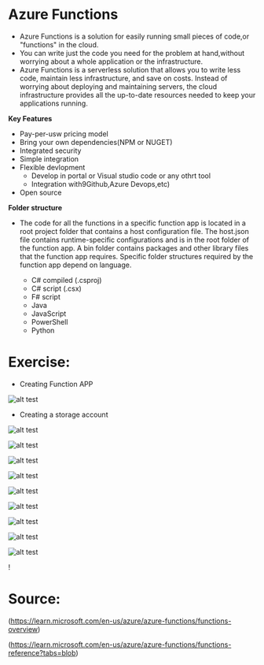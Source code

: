 # Azure Functions

- Azure Functions is a solution for easily running small pieces of code,or "functions" in the cloud.
- You can write just the code you need for the problem at hand,without worrying about a whole application or the infrastructure.
- Azure Functions is a serverless solution that allows you to write less code, maintain less infrastructure, and save on costs. Instead of worrying about deploying and maintaining servers, the cloud infrastructure provides all the up-to-date resources needed to keep your applications running.

**Key Features**

- Pay-per-usw pricing model
- Bring your own dependencies(NPM or NUGET)
- Integrated security
- Simple integration
- Flexible devlopment
    - Develop in portal or Visual studio code or any othrt tool
    - Integration with9Github,Azure Devops,etc)
- Open source

**Folder structure**

- The code for all the functions in a specific function app is located in a root project folder that contains a host configuration file. The host.json file contains runtime-specific configurations and is in the root folder of the function app. A bin folder contains packages and other library files that the function app requires. Specific folder structures required by the function app depend on language.

    - C# compiled (.csproj)
    - C# script (.csx)
    - F# script
    - Java
    - JavaScript
    - PowerShell
    - Python


# Exercise:

- Creating Function APP


![alt test](../00_includes/Azure3week3/Functionscreate1.png "Functionscreate1.png")



- Creating a storage account 

![alt test](../00_includes/Azure3week3/functionstorage2.png "functionstorage2.png")


![alt test](../00_includes/Azure3week3/Functionsidentity4.png "Functionsidentity4.png")



![alt test](../00_includes/Azure3week3/Functionsroleassign5.png  "Functionsroleassign5.png")



![alt test](../00_includes/Azure3week3/Functionsvmcontributer6.png "Functionsvmcontributer6.png")


![alt test](../00_includes/Azure3week3/Functionsappfiles7.png  "Functionsappfiles7.png")




![alt test](../00_includes/Azure3week3/Functionsveryday8.png "Functionsveryday8.png")



![alt test](../00_includes/Azure3week3/Functionsmonitor9.png  "Functionsmonitor9.png")



![alt test](../00_includes/Azure3week3/Functionshttptrigger10.png "Functionshttptrigger10.png")



![alt test](../00_includes/Azure3week3/Functionstriggersuc11.png "Functionstriggersuc11.png")




!



















# Source:

(https://learn.microsoft.com/en-us/azure/azure-functions/functions-overview)


(https://learn.microsoft.com/en-us/azure/azure-functions/functions-reference?tabs=blob)